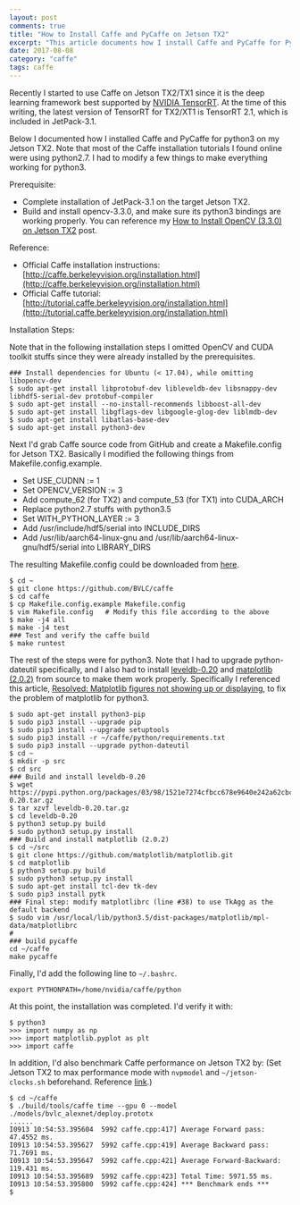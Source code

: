 ```yaml
---
layout: post
comments: true
title: "How to Install Caffe and PyCaffe on Jetson TX2"
excerpt: "This article documents how I install Caffe and PyCaffe for Python3 on Jetson TX2."
date: 2017-08-08
category: "caffe"
tags: caffe
---
```


Recently I started to use Caffe on Jetson TX2/TX1 since it is the deep learning framework best supported by [NVIDIA TensorRT](https://developer.nvidia.com/tensorrt). At the time of this writing, the latest version of TensorRT for TX2/XT1 is TensorRT 2.1, which is included in JetPack-3.1.

Below I documented how I installed Caffe and PyCaffe for python3 on my Jetson TX2. Note that most of the Caffe installation tutorials I found online were using python2.7. I had to modify a few things to make everything working for python3.

Prerequisite:

* Complete installation of JetPack-3.1 on the target Jetson TX2.
* Build and install opencv-3.3.0, and make sure its python3 bindings are working properly. You can reference my [How to Install OpenCV (3.3.0) on Jetson TX2](https://jkjung-avt.github.io/opencv3-on-tx2/) post.

Reference:

* Official Caffe installation instructions: [http://caffe.berkeleyvision.org/installation.html](http://caffe.berkeleyvision.org/installation.html)
* Official Caffe tutorial: [http://tutorial.caffe.berkeleyvision.org/installation.html](http://tutorial.caffe.berkeleyvision.org/installation.html)

Installation Steps:

Note that in the following installation steps I omitted OpenCV and CUDA toolkit stuffs since they were already installed by the prerequisites.

```shell
### Install dependencies for Ubuntu (< 17.04), while omitting libopencv-dev
$ sudo apt-get install libprotobuf-dev libleveldb-dev libsnappy-dev libhdf5-serial-dev protobuf-compiler
$ sudo apt-get install --no-install-recommends libboost-all-dev
$ sudo apt-get install libgflags-dev libgoogle-glog-dev liblmdb-dev
$ sudo apt-get install libatlas-base-dev
$ sudo apt-get install python3-dev
```

Next I'd grab Caffe source code from GitHub and create a Makefile.config for Jetson TX2. Basically I modified the following things from Makefile.config.example.

* Set USE_CUDNN := 1
* Set OPENCV_VERSION := 3
* Add compute_62 (for TX2) and compute_53 (for TX1) into CUDA_ARCH
* Replace python2.7 stuffs with python3.5
* Set WITH_PYTHON_LAYER := 3
* Add /usr/include/hdf5/serial into INCLUDE_DIRS
* Add /usr/lib/aarch64-linux-gnu and /usr/lib/aarch64-linux-gnu/hdf5/serial into LIBRARY_DIRS

The resulting Makefile.config could be downloaded from [here](/assets/2017-08-08-caffe-on-tx2/Makefile.config).

```shell
$ cd ~
$ git clone https://github.com/BVLC/caffe
$ cd caffe
$ cp Makefile.config.example Makefile.config
$ vim Makefile.config   # Modify this file according to the above
$ make -j4 all
$ make -j4 test
### Test and verify the caffe build
$ make runtest
```

The rest of the steps were for python3. Note that I had to upgrade python-dateutil specifically, and I also had to install [leveldb-0.20](https://pypi.python.org/pypi/leveldb) and [matplotlib (2.0.2)](https://github.com/matplotlib/matplotlib.git) from source to make them work properly. Specifically I referenced this article, [Resolved: Matplotlib figures not showing up or displaying](http://www.pyimagesearch.com/2015/08/24/resolved-matplotlib-figures-not-showing-up-or-displaying/), to fix the problem of matplotlib for python3.


```shell
$ sudo apt-get install python3-pip
$ sudo pip3 install --upgrade pip
$ sudo pip3 install --upgrade setuptools
$ sudo pip3 install -r ~/caffe/python/requirements.txt
$ sudo pip3 install --upgrade python-dateutil
$ cd ~
$ mkdir -p src
$ cd src
### Build and install leveldb-0.20
$ wget https://pypi.python.org/packages/03/98/1521e7274cfbcc678e9640e242a62cbcd18743f9c5761179da165c940eac/leveldb-0.20.tar.gz
$ tar xzvf leveldb-0.20.tar.gz
$ cd leveldb-0.20
$ python3 setup.py build
$ sudo python3 setup.py install
### Build and install matplotlib (2.0.2)
$ cd ~/src
$ git clone https://github.com/matplotlib/matplotlib.git
$ cd matplotlib
$ python3 setup.py build
$ sudo python3 setup.py install
$ sudo apt-get install tcl-dev tk-dev
$ sudo pip3 install pytk
### Final step: modify matplotlibrc (line #38) to use TkAgg as the default backend
$ sudo vim /usr/local/lib/python3.5/dist-packages/matplotlib/mpl-data/matplotlibrc
#
### build pycaffe
cd ~/caffe
make pycaffe
```

Finally, I'd add the following line to `~/.bashrc`.


```
export PYTHONPATH=/home/nvidia/caffe/python
```

At this point, the installation was completed. I'd verify it with:


```shell
$ python3
>>> import numpy as np
>>> import matplotlib.pyplot as plt
>>> import caffe
```
In addition, I'd also benchmark Caffe performance on Jetson TX2 by: (Set Jetson TX2 to max performance mode with `nvpmodel` and `~/jetson-clocks.sh` beforehand. Reference [link](https://devtalk.nvidia.com/default/topic/1023671/jetson-tx2/low-frame-rate-with-flir-camera-on-tx2-when-using-cudafilters-library-from-opencv/post/5208659/#5208659).)

```shell
$ cd ~/caffe
$ ./build/tools/caffe time --gpu 0 --model ./models/bvlc_alexnet/deploy.prototx
......
I0913 10:54:53.395604  5992 caffe.cpp:417] Average Forward pass: 47.4552 ms.
I0913 10:54:53.395627  5992 caffe.cpp:419] Average Backward pass: 71.7691 ms.
I0913 10:54:53.395647  5992 caffe.cpp:421] Average Forward-Backward: 119.431 ms.
I0913 10:54:53.395689  5992 caffe.cpp:423] Total Time: 5971.55 ms.
I0913 10:54:53.395800  5992 caffe.cpp:424] *** Benchmark ends ***
$
```
